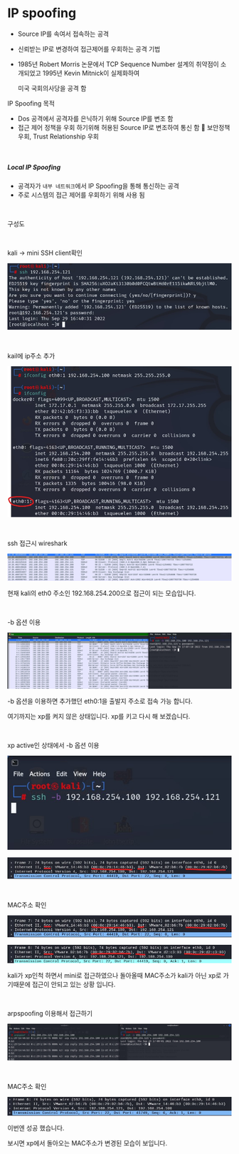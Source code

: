 # IP spoofing

- Source IP를 속여서 접속하는 공격

- 신뢰받는 IP로 변경하여 접근제어를 우회하는 공격 기법

- 1985년 Robert Morris 논문에서 TCP Sequence Number 설계의 취약점이 소개되었고 1995년 Kevin Mitnick이 실제화하여

  미국 국회의사당을 공격 함



IP Spoofing 목적

- Dos 공격에서 공격자를 은닉하기 위해 Source IP를 변조 함
- 접근 제어 정책을 우회 하기위해 허용된 Source IP로 변조하여 통신 함  보안정책 우회, Trust Relationship 우회

<br>

##### Local IP Spoofing

- 공격자가 `내부 네트워크`에서 IP Spoofing을 통해 통신하는 공격
- 주로 시스템의 접근 제어를 우회하기 위해 사용 됨

<br>

구성도



<br>

kali -> mini SSH client확인

![2022-09-29-01SSH확인](../images/2022-09-29-IPspoofing/2022-09-29-01SSH확인.jpg)

<br>

kail에 ip주소 추가

![2022-09-29-02IP추가](../images/2022-09-29-IPspoofing/2022-09-29-02IP추가.jpg)

<br>

ssh 접근시 wireshark

![2022-09-29-03ssh기본](../images/2022-09-29-IPspoofing/2022-09-29-03ssh기본.jpg)

현재 kali의 eth0 주소인 192.168.254.200으로 접근이 되는 모습입니다.

<br>

-b 옵션 이용

![2022-09-29-04b옵션](../images/2022-09-29-IPspoofing/2022-09-29-04b옵션.jpg)

-b 옵션을 이용하면 추가했던 eth0:1을 출발지 주소로 접속 가능 합니다.

여기까지는 xp를 켜지 않은 상태입니다. xp를 키고 다시 해 보겠습니다.

<br>

xp active인 상태에서 -b 옵션 이용

![2022-09-29-05안됨](../images/2022-09-29-IPspoofing/2022-09-29-05안됨.jpg)

![2022-09-29-07맥주소6안됨](../images/2022-09-29-IPspoofing/2022-09-29-07맥주소6안됨.jpg)

<br>

MAC주소 확인

![2022-09-29-07맥주소6안됨](../images/2022-09-29-IPspoofing/2022-09-29-07맥주소6안됨-1664441069048-7.jpg)

![2022-09-29-08맥주소](../images/2022-09-29-IPspoofing/2022-09-29-08맥주소.jpg)

kali가 xp인척 하면서 mini로 접근하였으나 돌아올때 MAC주소가 kali가 아닌 xp로 가기때문에 접근이 안되고 있는 상황 입니다.

<br>

arpspoofing 이용해서 접근하기

![2022-09-29-09접속](../images/2022-09-29-IPspoofing/2022-09-29-09접속.jpg)

<br>

MAC주소 확인

![2022-09-29-10맥주소](../images/2022-09-29-IPspoofing/2022-09-29-10맥주소.jpg)

이번엔 성공 했습니다.

보시면 xp에서 돌아오는 MAC주소가 변경된 모습이 보입니다.

